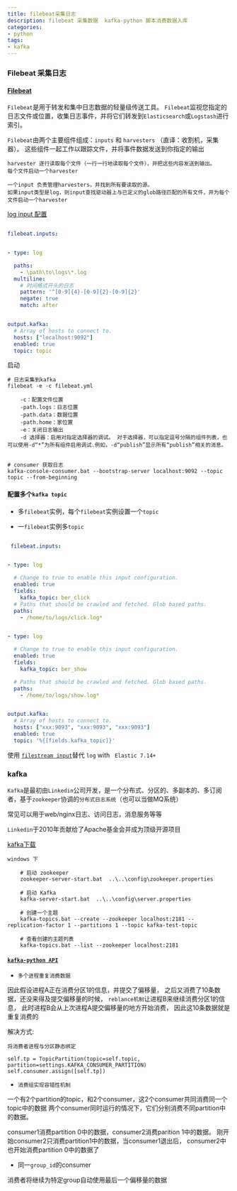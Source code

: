 ```yaml
---
title: filebeat采集日志
description: filebeat 采集数据  kafka-python 脚本消费数据入库
categories: 
- python    
tags:
- kafka   
---
```


### Filebeat 采集日志

#### [Filebeat](https://www.elastic.co/cn/beats/filebeat)


`Filebeat`是用于转发和集中日志数据的轻量级传送工具。
`Filebeat`监视您指定的日志文件或位置，收集日志事件，并将它们转发到`Elasticsearch`或`Logstash`进行索引。

`Filebeat`由两个主要组件组成：`inputs` 和  `harvesters` （直译：收割机，采集器）。
这些组件一起工作以跟踪文件，并将事件数据发送到你指定的输出
    
    harvester 逐行读取每个文件（一行一行地读取每个文件），并把这些内容发送到输出。
    每个文件启动一个harvester
    
    一个input 负责管理harvesters，并找到所有要读取的源。
    如果input类型是log，则input查找驱动器上与已定义的glob路径匹配的所有文件，并为每个文件启动一个harvester
    

[log input 配置](https://www.elastic.co/guide/en/beats/filebeat/current/filebeat-input-log.html)


```yaml

filebeat.inputs:


- type: log

  paths:
    - \path\to\logs\*.log
  multiline:
    # 时间格式开头的日志
    pattern: '^[0-9]{4}-[0-9]{2}-[0-9]{2}'
    negate: true
    match: after


output.kafka:
  # Array of hosts to connect to.
  hosts: ["localhost:9092"]
  enabled: true
  topic: topic
```

启动 
    
    # 日志采集到kafka
    filebeat -e -c filebeat.yml
    
        -c：配置文件位置
        -path.logs：日志位置
        -path.data：数据位置
        -path.home：家位置
        -e：关闭日志输出
        -d 选择器：启用对指定选择器的调试。 对于选择器，可以指定逗号分隔的组件列表，也可以使用-d“*”为所有组件启用调试.例如，-d“publish”显示所有“publish”相关的消息。


    # consumer 获取日志
    kafka-console-consumer.bat --bootstrap-server localhost:9092 --topic topic --from-beginning


#### 配置多个`kafka topic`

- 多`filebeat`实例，每个`filebeat`实例设置一个`topic`


- 一`filebeat`实例多`topic`
    
    
```yaml

 filebeat.inputs:


- type: log

  # Change to true to enable this input configuration.
  enabled: true
  fields:
    kafka_topic: ber_click
  # Paths that should be crawled and fetched. Glob based paths.
  paths:
    - /home/to/logs/click.log*


- type: log

  # Change to true to enable this input configuration.
  enabled: true
  fields:
    kafka_topic: ber_show

  # Paths that should be crawled and fetched. Glob based paths.
  paths:
    - /home/to/logs/show.log*


output.kafka:
  # Array of hosts to connect to.
  hosts: ["xxx:9093", "xxx:9093", "xxx:9093"]
  enabled: true
  topic: '%{[fields.kafka_topic]}'

```

使用 [`filestream input`](https://www.elastic.co/guide/en/beats/filebeat/7.14/filebeat-input-filestream.html)替代 `log` with ` Elastic 7.14+`



### kafka 

`Kafka`是最初由`Linkedin`公司开发，是一个分布式、分区的、多副本的、多订阅者，基于`zookeeper`协调的`分布式日志系统`（也可以当做MQ系统）

常见可以用于web/nginx日志、访问日志，消息服务等等

`Linkedin`于2010年贡献给了Apache基金会并成为顶级开源项目


[kafka下载](https://www.apache.org/dyn/closer.cgi?path=/kafka/2.8.0/kafka_2.12-2.8.0.tgz)   
 
    windows 下 
    
        # 启动 zookeeper
        zookeeper-server-start.bat  ..\..\config\zookeeper.properties
        
        # 启动 Kafka
        kafka-server-start.bat  ..\..\config\server.properties
        
        # 创建一个主题
        kafka-topics.bat --create --zookeeper localhost:2181 --replication-factor 1 --partitions 1 --topic kafka-test-topic
        
        # 查看创建的主题列表
        kafka-topics.bat --list --zookeeper localhost:2181
        

#### [`kafka-python API`](https://kafka-python.readthedocs.io/en/master/index.html)

- `多个进程重复消费数据`

因此假设进程A正在消费分区1的信息，并提交了偏移量，
之后又消费了10条数据，还没来得及提交偏移量的时候，
`reblance机制`让进程B来继续消费分区1的信息，
此时进程B会从上次进程A提交偏移量的地方开始消费，
因此这10条数据就是重复消费的

解决方式:

    将消费者进程与分区静态绑定
    
    self.tp = TopicPartition(topic=self.topic, partition=settings.KAFKA_CONSUMER_PARTITION)
    self.consumer.assign([self.tp])
    
- `消费组实现容错性机制`

一个有2个partition的topic，和2个consumer，这2个consumer共同消费同一个topic中的数据
两个consumer同时运行的情况下，它们分别消费不同partition中的数据。

consumer1消费partition 0中的数据，consumer2消费parition 1中的数据。
刚开始consumer2只消费partition1中的数据，当consumer1退出后， consumer2中也开始消费partition 0中的数据了

- 同一`group_id`的consumer

消费者将继续为特定group自动使用最后一个偏移量的数据

